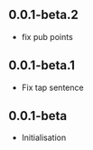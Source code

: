 ## 0.0.1-beta.2

* fix pub points

## 0.0.1-beta.1

* Fix tap sentence

## 0.0.1-beta

* Initialisation
